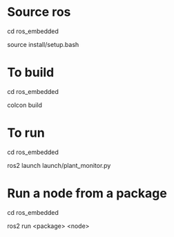 # Source ros
cd ros_embedded 

source install/setup.bash

# To build 
cd ros_embedded

colcon build

# To run
cd ros_embedded

ros2 launch launch/plant_monitor.py

# Run a node from a package
cd ros_embedded

ros2 run \<package\> \<node\>





